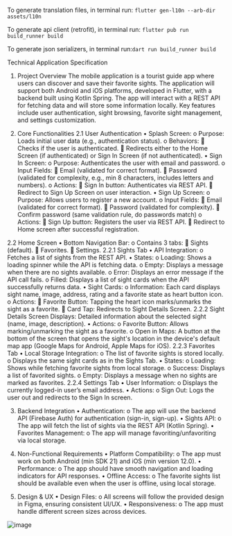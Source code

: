 
To generate translation files, in terminal run: `flutter gen-l10n --arb-dir assets/l10n`

To generate api client (retrofit), in terminal run: `flutter pub run build_runner build`

To generate json serializers, in terminal run:`dart run build_runner build`

Technical Application Specification
1. Project Overview
The mobile application is a tourist guide app where users can discover and save their favorite sights. The application will support both Android and iOS platforms, developed in Flutter, with a backend built using Kotlin Spring. The app will interact with a REST API for fetching data and will store some information locally. Key features include user authentication, sight browsing, favorite sight management, and settings customization.
 
2. Core Functionalities
2.1 User Authentication
•	Splash Screen:
o	Purpose: Loads initial user data (e.g., authentication status).
o	Behaviors:
	Checks if the user is authenticated.
	Redirects either to the Home Screen (if authenticated) or Sign In Screen (if not authenticated).
•	Sign In Screen:
o	Purpose: Authenticates the user with email and password.
o	Input Fields:
	Email (validated for correct format).
	Password (validated for complexity, e.g., min 8 characters, includes letters and numbers).
o	Actions:
	Sign In button: Authenticates via REST API.
	Redirect to Sign Up Screen on user interaction.
•	Sign Up Screen:
o	Purpose: Allows users to register a new account.
o	Input Fields:
	Email (validated for correct format).
	Password (validated for complexity).
	Confirm password (same validation rule, do passwords match)
o	Actions:
	Sign Up button: Registers the user via REST API.
	Redirect to Home screen after successful registration.
  
2.2 Home Screen
•	Bottom Navigation Bar:
o	Contains 3 tabs:
	Sights (default).
	Favorites.
	Settings.
2.2.1 Sights Tab
•	API Integration:
o	Fetches a list of sights from the REST API.
•	States:
o	Loading: Shows a loading spinner while the API is fetching data.
o	Empty: Displays a message when there are no sights available.
o	Error: Displays an error message if the API call fails.
o	Filled: Displays a list of sight cards when the API successfully returns data.
•	Sight Cards:
o	Information: Each card displays sight name, image, address, rating and a favorite state as heart button icon.
o	Actions:
	Favorite Button: Tapping the heart icon marks/unmarks the sight as a favorite.
	Card Tap: Redirects to Sight Details Screen.
2.2.2 Sight Details Screen
Displays: Detailed information about the selected sight (name, image, description).
•	Actions:
o	Favorite Button: Allows marking/unmarking the sight as a favorite.
o	Open in Maps: A button at the bottom of the screen that opens the sight's location in the device's default map app (Google Maps for Android, Apple Maps for iOS).
2.2.3 Favorites Tab
•	Local Storage Integration:
o	The list of favorite sights is stored locally.
o	Displays the same sight cards as in the Sights Tab.
•	States:
o	Loading: Shows while fetching favorite sights from local storage.
o	Success: Displays a list of favorited sights.
o	Empty: Displays a message when no sights are marked as favorites.
2.2.4 Settings Tab
•	User Information:
o	Displays the currently logged-in user’s email address.
•	Actions:
o	Sign Out: Logs the user out and redirects to the Sign In screen.
 
 
3. Backend Integration
•	Authentication:
o	The app will use the backend API (Firebase Auth) for authentication (sign-in, sign-up).
•	Sights API:
o	The app will fetch the list of sights via the REST API (Kotlin Spring).
•	Favorites Management:
o	The app will manage favoriting/unfavoriting via local storage.
 
4. Non-Functional Requirements
•	Platform Compatibility:
o	The app must work on both Android (min SDK 21) and iOS (min version 12.0).
•	Performance:
o	The app should have smooth navigation and loading indicators for API responses.
•	Offline Access:
o	The favorite sights list should be available even when the user is offline, using local storage.
 
5. Design & UX
•	Design Files:
o	All screens will follow the provided design in Figma, ensuring consistent UI/UX.
•	Responsiveness:
o	The app must handle different screen sizes across devices.
 
![image](https://github.com/user-attachments/assets/83175dd9-e2bf-4b30-96fe-2bf76c5cabe9)
